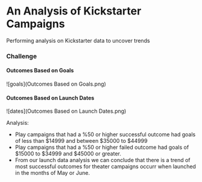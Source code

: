# An Analysis of Kickstarter Campaigns
Performing analysis on Kickstarter data to uncover trends

### Challenge
#### Outcomes Based on Goals
![goals](Outcomes Based on Goals.png)
#### Outcomes Based on Launch Dates
![dates](Outcomes Based on Launch Dates.png)

Analysis: 
- Play campaigns that had a %50 or higher successful outcome had goals of less than $14999 and between $35000 to $44999
- Play campaigns that had a %50 or higher failed outcome had goals of $15000 to $34999 and $45000 or greater.
- From our launch data analysis we can conclude that there is a trend of most successful outcomes for theater campaigns occurr when launched in the months of May or June.

